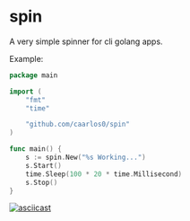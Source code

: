 # spin

A very simple spinner for cli golang apps.

Example:

```go
package main

import (
	"fmt"
	"time"

	"github.com/caarlos0/spin"
)

func main() {
	s := spin.New("%s Working...")
	s.Start()
	time.Sleep(100 * 20 * time.Millisecond)
	s.Stop()
}
```

[![asciicast](https://asciinema.org/a/97581.png)](https://asciinema.org/a/97581)
